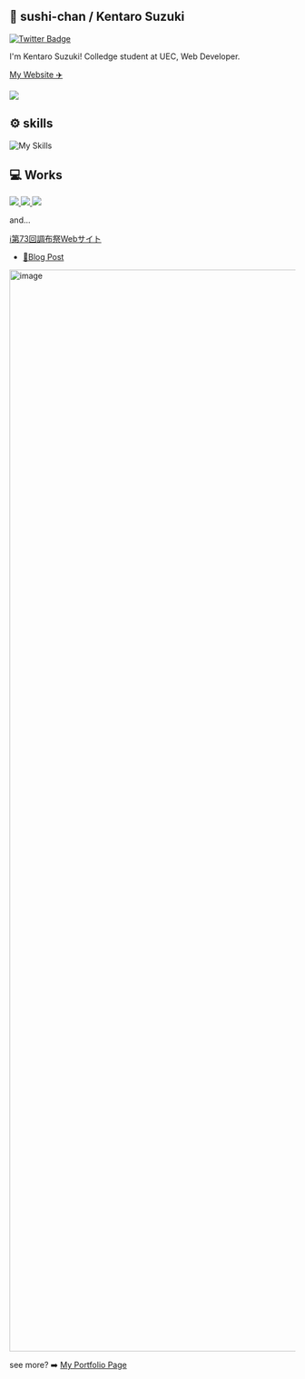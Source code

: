 ## 🍣 sushi-chan / Kentaro Suzuki
[![Twitter Badge](https://img.shields.io/badge/twitter-%40sushi__chan__sub-blue?style=for-the-badge&logo=twitter)](https://x.com/sushi_chan_sub)

I'm Kentaro Suzuki! Colledge student at UEC, Web Developer.

[My Website ✈️](https://www.sushichan.live)

<!-- github-readme-stats -->
<picture>
<source
  srcset="https://github-readme-stats-two-xi-45.vercel.app/api?username=sushi-chaaaan&show_icons=true&theme=dark"
  media="(prefers-color-scheme: dark)"
/>
<source
  srcset="https://github-readme-stats-two-xi-45.vercel.app/api?username=sushi-chaaaan&show_icons=true"
  media="(prefers-color-scheme: light), (prefers-color-scheme: no-preference)"
/>
<img src="https://github-readme-stats-two-xi-45.vercel.app/api?username=sushi-chaaaan&show_icons=true" />
</picture>

## ⚙️ skills
![My Skills](https://skillicons.dev/icons?theme=light&perline=5&i=html,css,tailwind,js,ts,nextjs,react,astro,nodejs,vite,workers,cloudflare,py,docker,git,github,githubactions,discord,twitter,vscode)

## 💻 Works

<a href="https://github.com/sushi-chaaaan/tiny-yosegaki-prototype" target="_blank">
<picture>
<source
  srcset="https://github-readme-stats-two-xi-45.vercel.app/api/pin/?username=sushi-chaaaan&repo=tiny-yosegaki-prototype&theme=dark"
  media="(prefers-color-scheme: dark)"
/>
<source
  srcset="https://github-readme-stats-two-xi-45.vercel.app/api/pin/?username=sushi-chaaaan&repo=tiny-yosegaki-prototype"
  media="(prefers-color-scheme: light), (prefers-color-scheme: no-preference)"
/>
<img src="https://github-readme-stats-two-xi-45.vercel.app/api/pin/?username=sushi-chaaaan&repo=tiny-yosegaki-prototype" />
</picture>
</a>

<a href="https://github.com/sushi-chaaaan/sushichann.live" target="_blank">
<picture>
<source
  srcset="https://github-readme-stats-two-xi-45.vercel.app/api/pin/?username=sushi-chaaaan&repo=sushichan.live&theme=dark"
  media="(prefers-color-scheme: dark)"
/>
<source
  srcset="https://github-readme-stats-two-xi-45.vercel.app/api/pin/?username=sushi-chaaaan&repo=sushichan.live"
  media="(prefers-color-scheme: light), (prefers-color-scheme: no-preference)"
/>
<img src="https://github-readme-stats-two-xi-45.vercel.app/api/pin/?username=sushi-chaaaan&repo=sushichan.live" />
</picture>
</a>

<a href="https://github.com/sushi-chaaaan/ductile-ui" target="_blank">
<picture>
<source
  srcset="https://github-readme-stats-two-xi-45.vercel.app/api/pin/?username=sushi-chaaaan&repo=ductile-ui&theme=dark"
  media="(prefers-color-scheme: dark)"
/>
<source
  srcset="https://github-readme-stats-two-xi-45.vercel.app/api/pin/?username=sushi-chaaaan&repo=ductile-ui"
  media="(prefers-color-scheme: light), (prefers-color-scheme: no-preference)"
/>
<img src="https://github-readme-stats-two-xi-45.vercel.app/api/pin/?username=sushi-chaaaan&repo=ductile-ui" />
</picture>
</a>

and...

[ℹ️第73回調布祭Webサイト](https://73rd.chofusai.jp)
- [📝Blog Post](https://www.sushichan.live/blog/post/tech/chofusai-2023-website/)

<img width="1904" alt="image" src="https://github.com/sushi-chaaaan/sushi-chaaaan/assets/71284054/eb257bc4-95ba-459a-9077-a08a89edc51e">

see more? ➡️ [My Portfolio Page](https://www.sushichan.live/portfolio)
